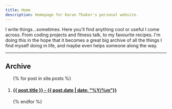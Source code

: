 ```yaml
---
title: Home
description: Homepage for Karan Thaker's personal website.
---
```


I write things...sometimes. Here you'll find anything cool or useful I come across.
From coding projects and fitness talk, to my favourite recipes. I'm doing 
this in the hope that it becomes a great big archive of all the things I find myself
doing in life, and maybe even helps someone along the way.
* * *

## Archive
<ol>
  {% for post in site.posts %}
    <li>
      <h4><a class="default-link" href="{{ post.url }}">{{ post.title }} - {{ post.date | date: "%Y/%m"}}</a></h4>
    </li>
  {% endfor %}
</ol>

